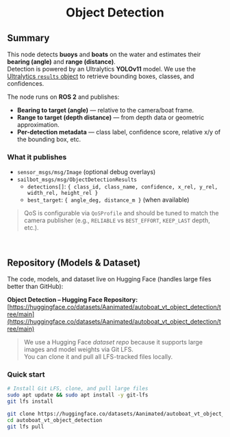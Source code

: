 # <p style="text-align: center;">Object Detection</p>

## Summary

This node detects **buoys** and **boats** on the water and estimates their **bearing (angle)** and **range (distance)**.  
Detection is powered by an Ultralytics **YOLOv11** model. We use the
[Ultralytics `results` object](https://docs.ultralytics.com/modes/predict/#working-with-results)
to retrieve bounding boxes, classes, and confidences.

The node runs on **ROS 2** and publishes:
- **Bearing to target (angle)** — relative to the camera/boat frame.
- **Range to target (depth distance)** — from depth data or geometric approximation.
- **Per-detection metadata** — class label, confidence score, relative x/y of the bounding box, etc.

### What it publishes
- `sensor_msgs/msg/Image` (optional debug overlays)
- `sailbot_msgs/msg/ObjectDetectionResults`
  - `detections[]`: `{ class_id, class_name, confidence, x_rel, y_rel, width_rel, height_rel }`
  - `best_target`: `{ angle_deg, distance_m }` (when available)

> QoS is configurable via `QoSProfile` and should be tuned to match the camera publisher
> (e.g., `RELIABLE` vs `BEST_EFFORT`, `KEEP_LAST` depth, etc.).

<br/>

## Repository (Models & Dataset)

The code, models, and dataset live on Hugging Face (handles large files better than GitHub):

**Object Detection – Hugging Face Repository:**  
[https://huggingface.co/datasets/Aanimated/autoboat_vt_object_detection/tree/main](https://huggingface.co/datasets/Aanimated/autoboat_vt_object_detection/tree/main)

> We use a Hugging Face *dataset repo* because it supports large images and model weights via Git LFS.  
> You can clone it and pull all LFS-tracked files locally.

### Quick start
```bash
# Install Git LFS, clone, and pull large files
sudo apt update && sudo apt install -y git-lfs
git lfs install

git clone https://huggingface.co/datasets/Aanimated/autoboat_vt_object_detection
cd autoboat_vt_object_detection
git lfs pull